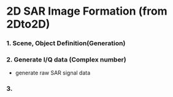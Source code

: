 # 2D SAR Image Formation (from 2Dto2D)
### 1. Scene, Object Definition(Generation)
### 2. Generate I/Q data (Complex number)
- generate raw SAR signal data
### 3. 